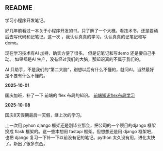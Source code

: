 ## README

学习小程序开发笔记。

好几年前看过一本关于小程序开发的书。只了解了一个大概。看技术书，还是要动后去写代码和记笔记。这一次 ，我认认真真的学习，认认真真的记笔记和写demo。

现在学习技术有AI 加持，确实方便了很多。 但是记笔记和写demo 还是要自己手动。 如果都是AI 生产，没有经过我们的大脑，那知识真的不属于我们的。 

AI 只助手，不是我们的“第二大脑”，别想以后有什么不懂的，就问AI。当然最好是不要有什么不懂的。


**2025-10-01**

国庆加班，补了一下 前端的 flex 布局的知识。 [前端知识flex布局学习](./前端知识flex布局学习.md)

**2025-10-08**

国庆8天假期最后一天假，继上次的学习。 

上一次用 pyhon django 框架还是刚毕业那会，把公司的一个项目的django 框架换成 flask 框架的。这一些本想用 fastapi 框架。但想想还是用 django 框架吧，也把 django 复习一下补一下以前没有记的笔记。python 太久没有用，进化太快了。新出了很多东西。 














 





​	
